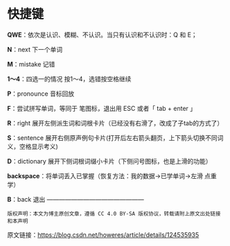 # 快捷键

**QWE**：依次是认识、模糊、不认识。当只有认识和不认识时：Q 和 E；

**N**：next 下一个单词

**M**：mistake 记错

**1～4**：四选一的情况 按1～4，选错按空格继续

**P**：pronounce 音标回放

**F**：尝试拼写单词，等同于 笔图标，退出用 ESC 或者「 tab + enter 」

**R**：right 展开左侧派生词和词根卡片（已经没有右滑了，改成了子tab的方式了）

**S**：sentence 展开右侧原声例句卡片(打开后左右箭头翻页，上下箭头切换不同词义，空格显示考义)

**D**：dictionary 展开下侧词根词缀小卡片（下侧问号图标，也是上滑的功能）

**backspace**：将单词丢入已掌握（恢复方法：我的数据→已学单词→左滑 点重学）

**B**：back 退出
————————————————

    版权声明：本文为博主原创文章，遵循 CC 4.0 BY-SA 版权协议，转载请附上原文出处链接和本声明

原文链接：https://blog.csdn.net/howeres/article/details/124535935